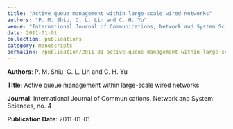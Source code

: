 ```yaml
---
title: "Active queue management within large-scale wired networks"
authors: "P. M. Shiu, C. L. Lin and C. H. Yu"
venue: "International Journal of Communications, Network and System Sciences, no. 4"
date: 2011-01-01
collection: publications
category: manuscripts
permalink: /publication/2011-01-active-queue-management-within-large-scale-wired-networks
---
```


**Authors**: P. M. Shiu, C. L. Lin and C. H. Yu

**Title**: Active queue management within large-scale wired networks

**Journal**: International Journal of Communications, Network and System Sciences, no. 4

**Publication Date**: 2011-01-01
